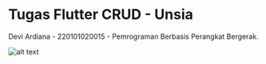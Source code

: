 # Tugas Flutter CRUD - Unsia

Devi Ardiana - 220101020015 - Pemrograman Berbasis Perangkat Bergerak.

![alt text](https://github.com/deviardn/unsia-crud-flutter/blob/main/screenshot/edit.png)
